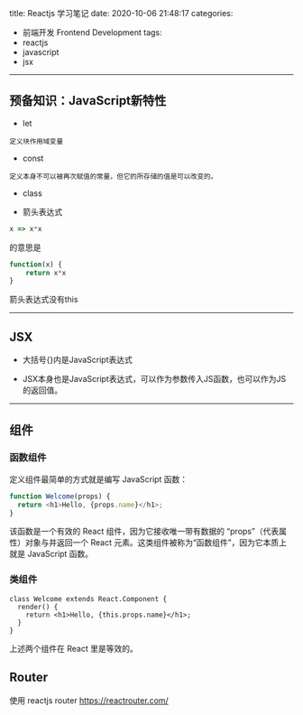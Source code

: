 title: Reactjs 学习笔记
date: 2020-10-06 21:48:17
categories:
- 前端开发 Frontend Development
tags:
- reactjs
- javascript
- jsx
---

## 预备知识：JavaScript新特性

* let

```
定义块作用域变量
```

* const

```
定义本身不可以被再次赋值的常量，但它的所存储的值是可以改变的。
```

* class

* 箭头表达式

```javaScript
x => x*x
```
的意思是 
```javaScript
function(x) { 
    return x*x
}
```
箭头表达式没有this

---

<!-- more -->

## JSX

* 大括号{}内是JavaScript表达式

* JSX本身也是JavaScript表达式，可以作为参数传入JS函数，也可以作为JS的返回值。

---

## 组件

### 函数组件

定义组件最简单的方式就是编写 JavaScript 函数：
```JavaScript
function Welcome(props) {
  return <h1>Hello, {props.name}</h1>;
}
```
该函数是一个有效的 React 组件，因为它接收唯一带有数据的 “props”（代表属性）对象与并返回一个 React 元素。这类组件被称为“函数组件”，因为它本质上就是 JavaScript 函数。

### 类组件

```JS
class Welcome extends React.Component {
  render() {
    return <h1>Hello, {this.props.name}</h1>;
  }
}
```

上述两个组件在 React 里是等效的。

## Router

使用 reactjs router
https://reactrouter.com/

